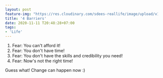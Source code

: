 ```yaml
---
layout: post
feature-img: "https://res.cloudinary.com/sdees-reallife/image/upload/v1555658919/sample_feature_img.png"
title: '4 Barriers'
date: 2020-11-11 T20:48:28+07:00
tags:
- 'Life'
---
```

1. Fear: You can't afford it!
2. Fear: You don't have time!
3. Fear: You don't have the skills and credibility you need!
4. Fear: Now's not the right time!

<i class="fa fa-child" style="color:plum"></i>

Guess what! Change can happen now :)
